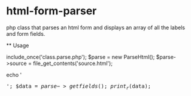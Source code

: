 # html-form-parser
php class that parses an html form and displays an array of all the labels and form fields.

** Usage

include_once('class.parse.php');
$parse = new ParseHtml();
$parse->source = file_get_contents('source.html');

echo '<pre>';
$data = $parse->getfields();
print_r($data);
